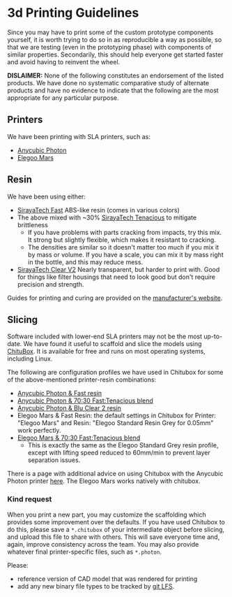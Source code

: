 # 3d Printing Guidelines

Since you may have to print some of the custom prototype components yourself, it is worth trying to do so in as
reproducible a way as possible, so that we are testing (even in the prototyping phase) with components of similar
properties. Secondarily, this should help everyone get started faster and avoid having to reinvent the wheel.

**DISLAIMER:** None of the following constitutes an endorsement of the listed products. We have done no systematic
comparative study of alternate products and have no evidence to indicate that the following are the most appropriate
for any particular purpose.

## Printers

We have been printing with SLA printers, such as:

* [Anycubic Photon](https://www.anycubic.com/collections/anycubic-photon-3d-printers/products/anycubic-photon-3d-printer)
* [Elegoo Mars](https://www.elegoo.com/collections/mars-series)

## Resin

We have been using either:
* [SirayaTech Fast](https://www.amazon.com/ABS-Like-Curing-Non-Brittle-Printing-Resin/dp/B07WFJ53LP) ABS-like resin
  (comes in various colors)
* The above mixed with ~30% [SirayaTech Tenacious](https://www.amazon.com/Tenacious-Flexible-Resistant-Siraya-Tech/dp/B07PLJ9XW9)
  to mitigate brittleness
  * If you have problems with parts cracking from impacts, try this mix.  It strong but slightly flexible, which makes
    it resistant to cracking.
  * The densities are similar so it doesn't matter too much if you mix it by mass or volume.  If you have a scale, you
    can mix it by mass right in the bottle, and this may reduce mess.
* [SirayaTech Clear V2](https://www.amazon.com/Blu-Strong-Precise-Resolution-Printing/dp/B083DLSR1W) Nearly transparent,
  but harder to print with. Good for things like filter housings that need to look good but don't require precision
  and strength.

Guides for printing and curing are provided on the [manufacturer's website](https://siraya.tech/pages/support).

## Slicing

Software included with lower-end SLA printers may not be the most up-to-date. We have found it useful to scaffold and
slice the models using [ChituBox](https://www.chitubox.com/). It is available for free and runs on most operating
systems, including Linux.

The following are configuration profiles we have used in Chitubox for some of the above-mentioned printer-resin combinations:
* [Anycubic Photon & Fast resin](AnyCubic_Photon_Siraya_fast_profile.cfg)
* [Anycubic Photon & 70:30 Fast:Tenacious blend](AnyCubic_Photon_Fast7_+_tenacious3_profile.cfg)
* [Anycubic Photon & Blu Clear 2 resin](AnyCubic_Photon_Siraya_Blu_Clear_2_profile.cfg)
* Elegoo Mars & Fast Resin: the default settings in Chitubox for Printer: "Elegoo Mars" and Resin: "Elegoo Standard Resin Grey for 0.05mm" work perfectly.
* [Elegoo Mars & 70:30 Fast:Tenacious blend](Elegoo_Mars_70fast_30tenacious_profile.cfg)
  * This is exactly the same as the Elegoo Standard Grey resin profile, except with lifting speed reduced to 60mm/min to prevent layer separation issues.

There is a page with additional advice on using Chitubox with the Anycubic Photon printer
[here](https://all3dp.com/2/chitubox-anycubic-photon-settings-profile/).
The Elegoo Mars works natively with chitubox.

### Kind request

When you print a new part, you may customize the scaffolding which provides some improvement over the defaults. If you
have used Chitubox to do this, please save a `*.chitubox` of your intermediate object before slicing, and upload this
file to share with others. This will save everyone time and, again, improve consistency across the team. You may
also provide whatever final printer-specific files, such as `*.photon`.

Please:
* reference version of CAD model that was rendered for printing
* add any new binary file types to be tracked by [git LFS](https://github.com/RespiraWorks/Ventilator/wiki#adding-new-binary-files).
